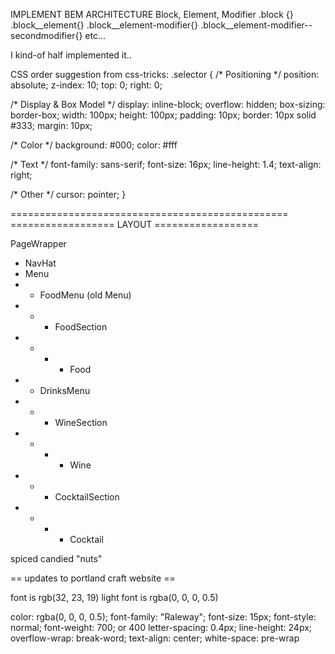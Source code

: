 IMPLEMENT BEM ARCHITECTURE
Block, Element, Modifier
.block {}
.block__element{}
.block__element-modifier{}
.block__element-modifier--secondmodifier{}
etc...

I kind-of half implemented it..

CSS order suggestion from css-tricks:
.selector {
  /* Positioning */
  position: absolute;
  z-index: 10;
  top: 0;
  right: 0;

  /* Display & Box Model */
  display: inline-block;
  overflow: hidden;
  box-sizing: border-box;
  width: 100px;
  height: 100px;
  padding: 10px;
  border: 10px solid #333;
  margin: 10px;

  /* Color */
  background: #000;
  color: #fff
  
  /* Text */
  font-family: sans-serif;
  font-size: 16px;
  line-height: 1.4;
  text-align: right;

  /* Other */
  cursor: pointer;
}

================================================
==================  LAYOUT ==================

PageWrapper
- NavHat
- Menu
- - FoodMenu (old Menu)
- - - FoodSection
- - - - Food
- - DrinksMenu
- - - WineSection 
- - - - Wine
- - - CocktailSection
- - - - Cocktail

spiced candied "nuts"


== updates to portland craft website ==

font is rgb(32, 23, 19)
light font is rgba(0, 0, 0, 0.5)

color: rgba(0, 0, 0, 0.5);
font-family: "Raleway";
font-size: 15px;
font-style: normal;
font-weight: 700; or 400
letter-spacing: 0.4px;
line-height: 24px;
overflow-wrap: break-word;
text-align: center;
white-space: pre-wrap
